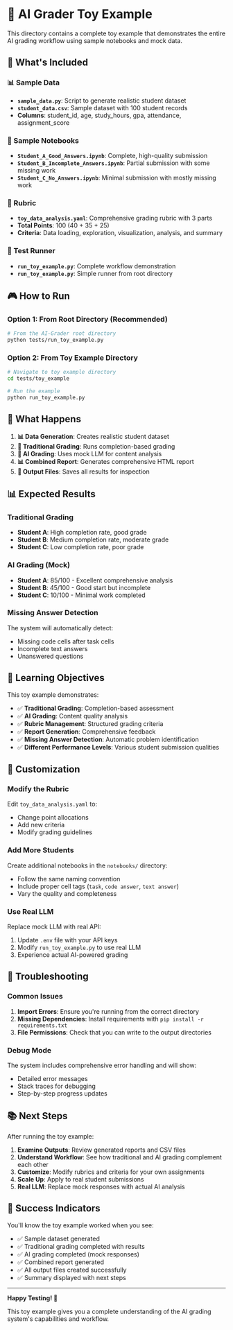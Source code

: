# 🎯 AI Grader Toy Example

This directory contains a complete toy example that demonstrates the entire AI grading workflow using sample notebooks and mock data.

## 📁 What's Included

### 📊 Sample Data
- **`sample_data.py`**: Script to generate realistic student dataset
- **`student_data.csv`**: Sample dataset with 100 student records
- **Columns**: student_id, age, study_hours, gpa, attendance, assignment_score

### 📓 Sample Notebooks
- **`Student_A_Good_Answers.ipynb`**: Complete, high-quality submission
- **`Student_B_Incomplete_Answers.ipynb`**: Partial submission with some missing work
- **`Student_C_No_Answers.ipynb`**: Minimal submission with mostly missing work

### 🎯 Rubric
- **`toy_data_analysis.yaml`**: Comprehensive grading rubric with 3 parts
- **Total Points**: 100 (40 + 35 + 25)
- **Criteria**: Data loading, exploration, visualization, analysis, and summary

### 🚀 Test Runner
- **`run_toy_example.py`**: Complete workflow demonstration
- **`run_toy_example.py`**: Simple runner from root directory

## 🎮 How to Run

### Option 1: From Root Directory (Recommended)
```bash
# From the AI-Grader root directory
python tests/run_toy_example.py
```

### Option 2: From Toy Example Directory
```bash
# Navigate to toy example directory
cd tests/toy_example

# Run the example
python run_toy_example.py
```

## 🔄 What Happens

1. **📊 Data Generation**: Creates realistic student dataset
2. **📝 Traditional Grading**: Runs completion-based grading
3. **🤖 AI Grading**: Uses mock LLM for content analysis
4. **📊 Combined Report**: Generates comprehensive HTML report
5. **📁 Output Files**: Saves all results for inspection

## 📊 Expected Results

### Traditional Grading
- **Student A**: High completion rate, good grade
- **Student B**: Medium completion rate, moderate grade
- **Student C**: Low completion rate, poor grade

### AI Grading (Mock)
- **Student A**: 85/100 - Excellent comprehensive analysis
- **Student B**: 45/100 - Good start but incomplete
- **Student C**: 10/100 - Minimal work completed

### Missing Answer Detection
The system will automatically detect:
- Missing code cells after task cells
- Incomplete text answers
- Unanswered questions

## 🎯 Learning Objectives

This toy example demonstrates:
- ✅ **Traditional Grading**: Completion-based assessment
- ✅ **AI Grading**: Content quality analysis
- ✅ **Rubric Management**: Structured grading criteria
- ✅ **Report Generation**: Comprehensive feedback
- ✅ **Missing Answer Detection**: Automatic problem identification
- ✅ **Different Performance Levels**: Various student submission qualities

## 🔧 Customization

### Modify the Rubric
Edit `toy_data_analysis.yaml` to:
- Change point allocations
- Add new criteria
- Modify grading guidelines

### Add More Students
Create additional notebooks in the `notebooks/` directory:
- Follow the same naming convention
- Include proper cell tags (`task`, `code answer`, `text answer`)
- Vary the quality and completeness

### Use Real LLM
Replace mock LLM with real API:
1. Update `.env` file with your API keys
2. Modify `run_toy_example.py` to use real LLM
3. Experience actual AI-powered grading

## 🚨 Troubleshooting

### Common Issues
1. **Import Errors**: Ensure you're running from the correct directory
2. **Missing Dependencies**: Install requirements with `pip install -r requirements.txt`
3. **File Permissions**: Check that you can write to the output directories

### Debug Mode
The system includes comprehensive error handling and will show:
- Detailed error messages
- Stack traces for debugging
- Step-by-step progress updates

## 📚 Next Steps

After running the toy example:
1. **Examine Outputs**: Review generated reports and CSV files
2. **Understand Workflow**: See how traditional and AI grading complement each other
3. **Customize**: Modify rubrics and criteria for your own assignments
4. **Scale Up**: Apply to real student submissions
5. **Real LLM**: Replace mock responses with actual AI analysis

## 🎉 Success Indicators

You'll know the toy example worked when you see:
- ✅ Sample dataset generated
- ✅ Traditional grading completed with results
- ✅ AI grading completed (mock responses)
- ✅ Combined report generated
- ✅ All output files created successfully
- ✅ Summary displayed with next steps

---

**Happy Testing! 🚀**

This toy example gives you a complete understanding of the AI grading system's capabilities and workflow.
